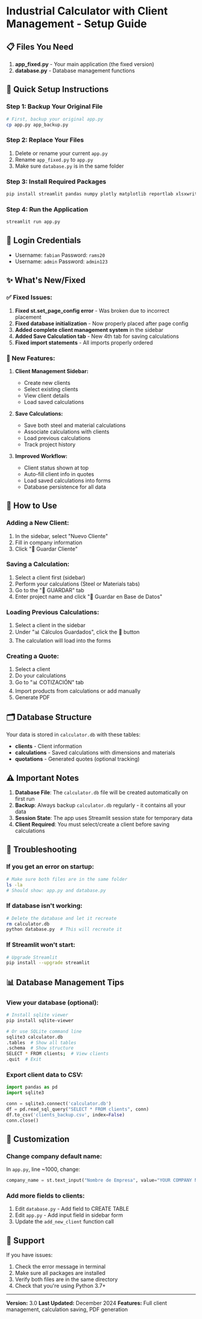# Industrial Calculator with Client Management - Setup Guide

## 📋 Files You Need

1. **app_fixed.py** - Your main application (the fixed version)
2. **database.py** - Database management functions

## 🚀 Quick Setup Instructions

### Step 1: Backup Your Original File
```bash
# First, backup your original app.py
cp app.py app_backup.py
```

### Step 2: Replace Your Files
1. Delete or rename your current `app.py`
2. Rename `app_fixed.py` to `app.py`
3. Make sure `database.py` is in the same folder

### Step 3: Install Required Packages
```bash
pip install streamlit pandas numpy plotly matplotlib reportlab xlsxwriter
```

### Step 4: Run the Application
```bash
streamlit run app.py
```

## 🔐 Login Credentials
- Username: `fabian` Password: `rams20`
- Username: `admin` Password: `admin123`

## ✨ What's New/Fixed

### ✅ Fixed Issues:
1. **Fixed st.set_page_config error** - Was broken due to incorrect placement
2. **Fixed database initialization** - Now properly placed after page config
3. **Added complete client management system** in the sidebar
4. **Added Save Calculation tab** - New 4th tab for saving calculations
5. **Fixed import statements** - All imports properly ordered

### 🎯 New Features:
1. **Client Management Sidebar:**
   - Create new clients
   - Select existing clients
   - View client details
   - Load saved calculations

2. **Save Calculations:**
   - Save both steel and material calculations
   - Associate calculations with clients
   - Load previous calculations
   - Track project history

3. **Improved Workflow:**
   - Client status shown at top
   - Auto-fill client info in quotes
   - Load saved calculations into forms
   - Database persistence for all data

## 📖 How to Use

### Adding a New Client:
1. In the sidebar, select "Nuevo Cliente"
2. Fill in company information
3. Click "💾 Guardar Cliente"

### Saving a Calculation:
1. Select a client first (sidebar)
2. Perform your calculations (Steel or Materials tabs)
3. Go to the "💾 GUARDAR" tab
4. Enter project name and click "💾 Guardar en Base de Datos"

### Loading Previous Calculations:
1. Select a client in the sidebar
2. Under "📊 Cálculos Guardados", click the 📂 button
3. The calculation will load into the forms

### Creating a Quote:
1. Select a client
2. Do your calculations
3. Go to "📊 COTIZACIÓN" tab
4. Import products from calculations or add manually
5. Generate PDF

## 🗂️ Database Structure

Your data is stored in `calculator.db` with these tables:
- **clients** - Client information
- **calculations** - Saved calculations with dimensions and materials
- **quotations** - Generated quotes (optional tracking)

## ⚠️ Important Notes

1. **Database File**: The `calculator.db` file will be created automatically on first run
2. **Backup**: Always backup `calculator.db` regularly - it contains all your data
3. **Session State**: The app uses Streamlit session state for temporary data
4. **Client Required**: You must select/create a client before saving calculations

## 🐛 Troubleshooting

### If you get an error on startup:
```bash
# Make sure both files are in the same folder
ls -la
# Should show: app.py and database.py
```

### If database isn't working:
```bash
# Delete the database and let it recreate
rm calculator.db
python database.py  # This will recreate it
```

### If Streamlit won't start:
```bash
# Upgrade Streamlit
pip install --upgrade streamlit
```

## 📊 Database Management Tips

### View your database (optional):
```bash
# Install sqlite viewer
pip install sqlite-viewer

# Or use SQLite command line
sqlite3 calculator.db
.tables  # Show all tables
.schema  # Show structure
SELECT * FROM clients;  # View clients
.quit  # Exit
```

### Export client data to CSV:
```python
import pandas as pd
import sqlite3

conn = sqlite3.connect('calculator.db')
df = pd.read_sql_query("SELECT * FROM clients", conn)
df.to_csv('clients_backup.csv', index=False)
conn.close()
```

## 🎨 Customization

### Change company default name:
In `app.py`, line ~1000, change:
```python
company_name = st.text_input("Nombre de Empresa", value="YOUR COMPANY NAME", key="company_name")
```

### Add more fields to clients:
1. Edit `database.py` - Add field to CREATE TABLE
2. Edit `app.py` - Add input field in sidebar form
3. Update the `add_new_client` function call

## 📧 Support

If you have issues:
1. Check the error message in terminal
2. Make sure all packages are installed
3. Verify both files are in the same directory
4. Check that you're using Python 3.7+

---
**Version:** 3.0
**Last Updated:** December 2024
**Features:** Full client management, calculation saving, PDF generation

